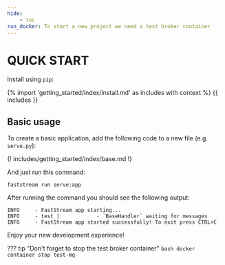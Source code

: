 ```yaml
---
hide:
    - toc
run_docker: To start a new project we need a test broker container
---
```


# QUICK START

Install using `pip`:

{% import 'getting_started/index/install.md' as includes with context %}
{{ includes }}

## Basic usage

To create a basic application, add the following code to a new file (e.g. `serve.py`):

{! includes/getting_started/index/base.md !}

And just run this command:

```shell
faststream run serve:app
```

After running the command you should see the following output:

``` shell
INFO     - FastStream app starting...
INFO     - test |            - `BaseHandler` waiting for messages
INFO     - FastStream app started successfully! To exit press CTRL+C
```

Enjoy your new development experience!

??? tip "Don't forget to stop the test broker container"
    ```bash
    docker container stop test-mq
    ```
